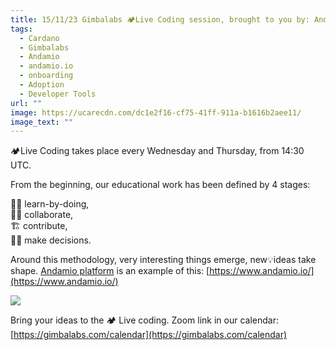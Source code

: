 ```yaml
---
title: 15/11/23 Gimbalabs 🏕Live Coding session, brought to you by: Andamio by Gimbalabs platform
tags:
  - Cardano
  - Gimbalabs
  - Andamio
  - andamio.io
  - onboarding
  - Adoption
  - Developer Tools
url: ""
image: https://ucarecdn.com/dc1e2f16-cf75-41ff-911a-b1616b2aee11/
image_text: ""
---
```


🏕Live Coding takes place every Wednesday and Thursday, from 14:30 UTC.

From the beginning, our educational work has been defined by 4 stages:

🚣‍♀️ learn-by-doing,   
👩‍🏭 collaborate,   
🏗 contribute,  
🙋‍♀️ make decisions.

Around this methodology, very interesting things emerge, new💡ideas take shape. [Andamio platform](https://www.andamio.io/) is an example of this: [https://www.andamio.io/](https://www.andamio.io/)

![](https://ucarecdn.com/349f4f28-4cf6-4ccc-9380-3514d50691c3/-/preview/-/format/auto/-/quality/smart/)

Bring your ideas to the 🏕 Live coding. Zoom link in our calendar: [https://gimbalabs.com/calendar](https://gimbalabs.com/calendar)
